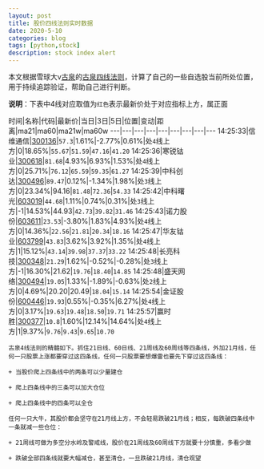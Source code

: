 ```yaml
---
layout: post
title: 股价四线法则实时数据
date: 2020-5-10
categories: blog
tags: [python,stock]
description: stock index alert
---
```



本文根据雪球大v[古泉](https://xueqiu.com/u/7148646888)的[古泉四线法则](https://xueqiu.com/7148646888/130498192)，计算了自己的一些自选股当前所处位置，用于持续追踪验证，帮助自己进行判断。

**说明**：下表中4线对应取值为`红色`表示最新价处于对应指标上方，属正面

时间|名称|代码|最新价|当日|3日|5日|位置|变动|距离|ma21|ma60|ma21w|ma60w
---|---|---|---|---|---|---|---|---
14:25:33|信维通信|[300136](https://xueqiu.com/S/SZ300136)|`57.3`|1.61%|-2.77%|0.61%|处`4`线上方|0|18.65%|`55.67`|`51.59`|`47.16`|`41.20`
14:25:36|寒锐钴业|[300618](https://xueqiu.com/S/SZ300618)|`81.68`|4.93%|6.93%|1.53%|处`4`线上方|0|25.71%|`76.12`|`65.59`|`59.35`|`61.27`
14:25:39|中科创达|[300496](https://xueqiu.com/S/SZ300496)|`89.47`|0.12%|-1.34%|1.98%|处`3`线上方|0|23.34%|94.16|`81.48`|`72.36`|`54.33`
14:25:42|中科曙光|[603019](https://xueqiu.com/S/SH603019)|`44.68`|1.11%|0.74%|0.31%|处`3`线上方|-1|14.53%|44.93|`42.73`|`39.82`|`31.46`
14:25:43|诺力股份|[603611](https://xueqiu.com/S/SH603611)|`23.53`|-3.80%|1.83%|4.93%|处`4`线上方|0|14.36%|`22.56`|`21.81`|`20.34`|`18.16`
14:25:47|华友钴业|[603799](https://xueqiu.com/S/SH603799)|`43.83`|3.62%|3.92%|1.35%|处`4`线上方|1|15.12%|`43.14`|`39.98`|`37.37`|`33.22`
14:25:48|长亮科技|[300348](https://xueqiu.com/S/SZ300348)|`21.29`|1.62%|-0.52%|-0.28%|处`3`线上方|-1|16.30%|21.62|`19.76`|`18.40`|`14.85`
14:25:48|盛天网络|[300494](https://xueqiu.com/S/SZ300494)|`19.05`|1.33%|-1.89%|-0.63%|处`2`线上方|0|4.69%|20.20|20.49|`18.04`|`15.14`
14:25:54|金证股份|[600446](https://xueqiu.com/S/SH600446)|`19.93`|0.55%|-0.35%|6.27%|处`4`线上方|0|3.17%|`19.63`|`19.48`|`18.50`|`19.71`
14:25:57|赢时胜|[300377](https://xueqiu.com/S/SZ300377)|`10.8`|1.60%|12.14%|14.64%|处`4`线上方|1|9.37%|`9.76`|`9.43`|`9.65`|`10.70`

```
古泉4线法则的精髓如下。抓住21日线、60日线、21周线及60周线等四条线，外加21月线，任何一只股票上涨都要穿过这四条线，任何一只股票要想爆雷也要先下穿过这四条线：

+ 当股价爬上四条线中的两条可以少量建仓

+ 爬上四条线中的三条可以加大仓位

+ 爬上四条线中的四条可以全仓

任何一只大牛，其股价都会坚守在21月线上方，不会轻易跌破21月线；相反，每跌破四条线中一条就减一些仓位：

+ 21周线可做为多空分水岭及警戒线，股价在21周线及60周线下方就要十分慎重，多看少做

+ 跌破全部四条线就要大幅减仓，甚至清仓，一旦跌破21月线，清仓观望
```